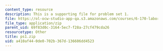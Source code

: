 ```yaml
---
content_type: resource
description: This is a supporting file for problem set 1.
file: https://ol-ocw-studio-app-qa.s3.amazonaws.com/courses/6-170-laboratory-in-software-engineering-fall-2005/a410af440de0702b367d136606dd4523_ps1.zip
file_type: application/zip
parent_uid: 69f83d0c-3164-5ec7-f28a-27cf479cda26
resourcetype: Other
title: ps1.zip
uid: a410af44-0de0-702b-367d-136606dd4523
---
```

